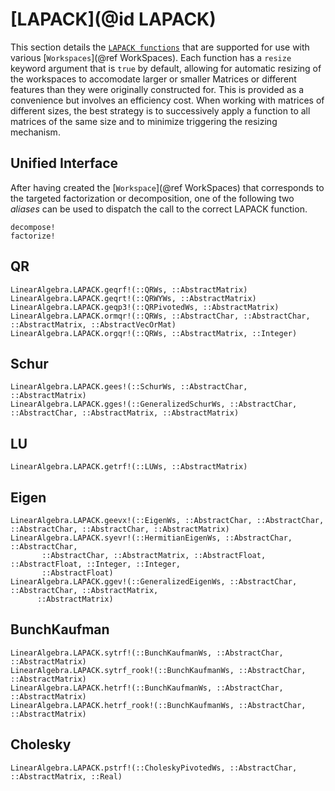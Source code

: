 # [LAPACK](@id LAPACK)
This section details the [`LAPACK
functions`](https://docs.julialang.org/en/v1/stdlib/LinearAlgebra/#LinearAlgebra.LAPACK)
that are supported for use with various [`Workspaces`](@ref
WorkSpaces). Each function has a `resize` keyword argument that is
`true` by default, allowing for automatic resizing of the workspaces
to accomodate larger or smaller Matrices or different features than they were
originally constructed for. This is provided as a convenience but
involves an efficiency cost. When working with matrices of different sizes,
the best strategy is to successively apply a function to all matrices of the same
size and to minimize triggering the resizing mechanism.

## Unified Interface
After having created the [`Workspace`](@ref WorkSpaces) that corresponds to the targeted factorization or decomposition,
one of the following two _aliases_ can be used to dispatch the call to the correct LAPACK function.

```@docs
decompose!
factorize!
```

## QR
```@docs
LinearAlgebra.LAPACK.geqrf!(::QRWs, ::AbstractMatrix)
LinearAlgebra.LAPACK.geqrt!(::QRWYWs, ::AbstractMatrix)
LinearAlgebra.LAPACK.geqp3!(::QRPivotedWs, ::AbstractMatrix)
LinearAlgebra.LAPACK.ormqr!(::QRWs, ::AbstractChar, ::AbstractChar, ::AbstractMatrix, ::AbstractVecOrMat)
LinearAlgebra.LAPACK.orgqr!(::QRWs, ::AbstractMatrix, ::Integer)
```

## Schur
```@docs
LinearAlgebra.LAPACK.gees!(::SchurWs, ::AbstractChar, ::AbstractMatrix)
LinearAlgebra.LAPACK.gges!(::GeneralizedSchurWs, ::AbstractChar, ::AbstractChar, ::AbstractMatrix, ::AbstractMatrix)
```

## LU
```@docs
LinearAlgebra.LAPACK.getrf!(::LUWs, ::AbstractMatrix)
```

## Eigen
```@docs
LinearAlgebra.LAPACK.geevx!(::EigenWs, ::AbstractChar, ::AbstractChar, ::AbstractChar, ::AbstractChar, ::AbstractMatrix)
LinearAlgebra.LAPACK.syevr!(::HermitianEigenWs, ::AbstractChar, ::AbstractChar,
       ::AbstractChar, ::AbstractMatrix, ::AbstractFloat, ::AbstractFloat, ::Integer, ::Integer,
       ::AbstractFloat)
LinearAlgebra.LAPACK.ggev!(::GeneralizedEigenWs, ::AbstractChar, ::AbstractChar, ::AbstractMatrix,
      ::AbstractMatrix)
```

## BunchKaufman
```@docs
LinearAlgebra.LAPACK.sytrf!(::BunchKaufmanWs, ::AbstractChar, ::AbstractMatrix)
LinearAlgebra.LAPACK.sytrf_rook!(::BunchKaufmanWs, ::AbstractChar, ::AbstractMatrix)
LinearAlgebra.LAPACK.hetrf!(::BunchKaufmanWs, ::AbstractChar, ::AbstractMatrix)
LinearAlgebra.LAPACK.hetrf_rook!(::BunchKaufmanWs, ::AbstractChar, ::AbstractMatrix)
```

## Cholesky
```@docs
LinearAlgebra.LAPACK.pstrf!(::CholeskyPivotedWs, ::AbstractChar, ::AbstractMatrix, ::Real)
```
